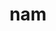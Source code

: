 ---
title: nam
meaning: because
ch: [eight, mt, mt8thru9, 7r, twenty, 24rv]
pos: conjunction
sixms: "N"
six: y
---